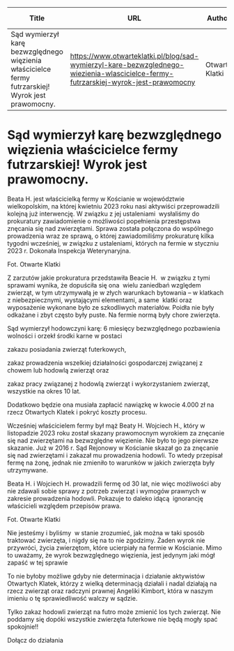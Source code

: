| Title              | URL                | Author             | Publication Date   |
|--------------------|--------------------|--------------------|--------------------|
| Sąd wymierzył karę bezwzględnego więzienia właścicielce fermy futrzarskiej! Wyrok jest prawomocny. | https://www.otwarteklatki.pl/blog/sad-wymierzyl-kare-bezwzglednego-wiezienia-wlascicielce-fermy-futrzarskiej-wyrok-jest-prawomocny | Otwarte Klatki | 14/11/2024 |


# Sąd wymierzył karę bezwzględnego więzienia właścicielce fermy futrzarskiej! Wyrok jest prawomocny.

Beata H. jest właścicielką fermy w Kościanie w województwie wielkopolskim, na której kwietniu 2023 roku nasi aktywiści przeprowadzili kolejną już interwencję. W związku z jej ustaleniami  wysłaliśmy do prokuratury zawiadomienie o możliwości popełnienia przestępstwa znęcania się nad zwierzętami. Sprawa została połączona do wspólnego prowadzenia wraz ze sprawą, o której zawiadomiliśmy prokuraturę kilka tygodni wcześniej, w związku z ustaleniami, których na fermie w styczniu 2023 r. Dokonała Inspekcja Weterynaryjna.







Fot. Otwarte Klatki



Z zarzutów jakie prokuratura przedstawiła Beacie H.  w związku z tymi sprawami wynika, że dopuściła się ona  wielu zaniedbań względem zwierząt, w tym utrzymywałą je w złych warunkach bytowania – w klatkach z niebezpiecznymi, wystającymi elementami, a same  klatki oraz wyposażenie wykonane było ze szkodliwych materiałów. Poidła nie były odkażane i zbyt często były puste. Na fermie normą były chore zwierzęta.



Sąd wymierzył hodowczyni karę: 6 miesięcy bezwzględnego pozbawienia wolności i orzekł środki karne w postaci




zakazu posiadania zwierząt futerkowych,



zakaz prowadzenia wszelkiej działalności gospodarczej związanej z chowem lub hodowlą zwierząt oraz



zakaz pracy związanej z hodowlą zwierząt i wykorzystaniem zwierząt, wszystkie na okres 10 lat.




Dodatkowo będzie ona musiała zapłacić nawiązkę w kwocie 4.000 zł na rzecz Otwartych Klatek i pokryć koszty procesu.



Wcześniej właścicielem fermy był mąż Beaty H. Wojciech H., który w listopadzie 2023 roku został skazany prawomocnym wyrokiem za znęcanie się nad zwierzętami na bezwzględne więzienie. Nie było to jego pierwsze skazanie. Już w 2016 r. Sąd Rejonowy w Kościanie skazał go za znęcanie się nad zwierzętami i zakazał mu prowadzenia hodowli. To wtedy przepisał fermę na żonę, jednak nie zmieniło to warunków w jakich zwierzęta były utrzymywane. 



Beata H. i Wojciech H. prowadzili fermę od 30 lat, nie więc możliwości aby nie zdawali sobie sprawy z potrzeb zwierząt i wymogów prawnych w zakresie prowadzenia hodowli. Pokazuje to daleko idącą  ignorancję właścicieli względem przepisów prawa.







Fot. Otwarte Klatki



Nie jesteśmy i byliśmy  w stanie zrozumieć, jak można w taki sposób traktować zwierzęta, i nigdy się na to nie zgodzimy. Żaden wyrok nie przywróci, życia zwierzętom, które ucierpiały na fermie w Kościanie. Mimo to uważamy, że wyrok bezwzględnego więzienia, jest jedynym jaki mógł zapaść w tej sprawie



To nie byłoby możliwe gdyby nie determinacja i działanie aktywistów Otwartych Klatek, którzy z wielką determinacją działali i nadal działają na rzecz zwierząt oraz radczyni prawnej Angeliki Kimbort, która w naszym imieniu o tę sprawiedliwość walczy w sądzie.



Tylko zakaz hodowli zwierząt na futro może zmienić los tych zwierząt. Nie poddamy się dopóki wszystkie zwierzęta futerkowe nie będą mogły spać spokojnie!!




Dołącz do działania
